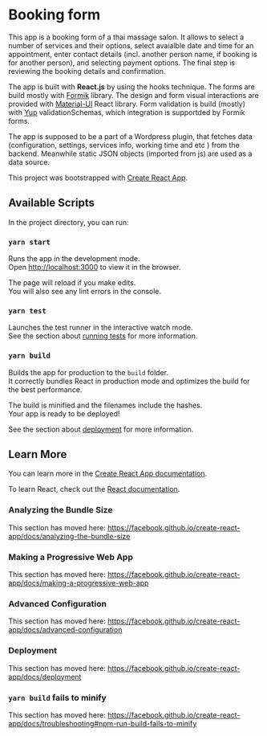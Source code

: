 # Booking form
This app is a booking form of a thai massage salon. 
It allows to select a number of services and their options,
select avaialble date and time for an appointment, enter
contact details (incl. another person name, if booking is for another person),
and selecting payment options. The final step is reviewing the booking details and 
confirmation.

The app is built with **React.js** by using the hooks 
 technique. The forms are build mostly with [Formik](https://formik.org/docs/overview) library. 
 The design and form visual interactions are provided with [Material-UI](https://material-ui.com/) React library.
Form validation is build (mostly) with [Yup](https://github.com/jquense/yup) validationSchemas, 
which integration is supportded by Formik forms.

The app is supposed to be a part of a Wordpress plugin, that fetches data (configuration, settings, 
services info, working time and etc ) from the backend. Meanwhile static JSON objects
 (imported from js) are used as a data source.  

This project was bootstrapped with [Create React App](https://github.com/facebook/create-react-app).

## Available Scripts

In the project directory, you can run:

### `yarn start`

Runs the app in the development mode.<br />
Open [http://localhost:3000](http://localhost:3000) to view it in the browser.

The page will reload if you make edits.<br />
You will also see any lint errors in the console.

### `yarn test`

Launches the test runner in the interactive watch mode.<br />
See the section about [running tests](https://facebook.github.io/create-react-app/docs/running-tests) for more information.

### `yarn build`

Builds the app for production to the `build` folder.<br />
It correctly bundles React in production mode and optimizes the build for the best performance.

The build is minified and the filenames include the hashes.<br />
Your app is ready to be deployed!

See the section about [deployment](https://facebook.github.io/create-react-app/docs/deployment) for more information.

## Learn More

You can learn more in the [Create React App documentation](https://facebook.github.io/create-react-app/docs/getting-started).

To learn React, check out the [React documentation](https://reactjs.org/).

### Analyzing the Bundle Size

This section has moved here: https://facebook.github.io/create-react-app/docs/analyzing-the-bundle-size

### Making a Progressive Web App

This section has moved here: https://facebook.github.io/create-react-app/docs/making-a-progressive-web-app

### Advanced Configuration

This section has moved here: https://facebook.github.io/create-react-app/docs/advanced-configuration

### Deployment

This section has moved here: https://facebook.github.io/create-react-app/docs/deployment

### `yarn build` fails to minify

This section has moved here: https://facebook.github.io/create-react-app/docs/troubleshooting#npm-run-build-fails-to-minify
